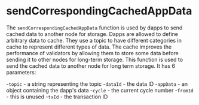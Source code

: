 # sendCorrespondingCachedAppData

The `sendCorrespondingCachedAppData` function is used by dapps to send cached data to another node for storage. Dapps are allowed to define arbitrary data to cache. They use a topic to have different categories in cache to represent different types of data. The cache improves the performance of validators by allowing them to store some data before sending it to other nodes for long-term storage. This function is used to send the cached data to another node for long term storage. It has 6 parameters:

-`topic` - a string representing the topic
-`dataId` - the data ID
-`appData` - an object containing the dapp's data
-`cycle` - the current cycle number
-`fromId` - this is unused
-`txId` - the transaction ID

